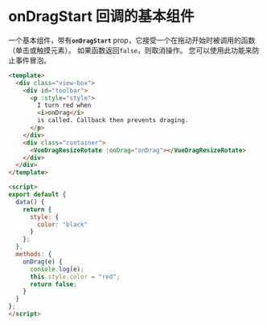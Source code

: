 # onDragStart 回调的基本组件

一个基本组件，带有<b>`onDragStart` </b> prop，它接受一个在拖动开始时被调用的函数（单击或触摸元素）。 如果函数返回`false`，则取消操作。 您可以使用此功能来防止事件冒泡。


```html
<template>
  <div class="view-box">
    <div id="toolbar">
      <p :style="style">
        I turn red when
        <i>onDrag</i>
        is called. Callback then prevents draging.
      </p>
    </div>
    <div class="container">
      <VueDragResizeRotate :onDrag="onDrag"></VueDragResizeRotate>
    </div>
  </div>
</template>

<script>
export default {
  data() {
    return {
      style: {
        color: "black"
      }
    };
  },
  methods: {
    onDrag(e) {
      console.log(e);
      this.style.color = "red";
      return false;
    }
  }
};
</script>
```
